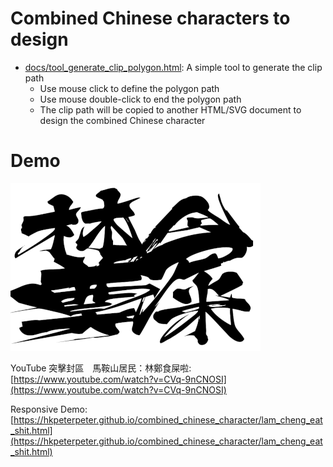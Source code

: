 # Combined Chinese characters to design 


- [docs/tool_generate_clip_polygon.html](docs/tool_generate_clip_polygon.html): A simple tool to generate the clip path
    - Use mouse click to define the polygon path
    - Use mouse double-click to end the polygon path
    - The clip path will be copied to another HTML/SVG document to design the combined Chinese character

# Demo

![Image of Lam Cheng Eat Shit](screenshots/lam_cheng_eat_shit.png)

YouTube 突擊封區　馬鞍山居民：林鄭食屎啦: [https://www.youtube.com/watch?v=CVq-9nCNOSI](https://www.youtube.com/watch?v=CVq-9nCNOSI)

Responsive Demo: [https://hkpeterpeter.github.io/combined_chinese_character/lam_cheng_eat_shit.html](https://hkpeterpeter.github.io/combined_chinese_character/lam_cheng_eat_shit.html)







 
